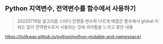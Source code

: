 ## Python 지역변수, 전역변수를 함수에서 사용하기

> 20220719일 알고리즘 스터디 진행중 변수와 다르게 배열은 함수에서 global 키워드 없이 전역변수로서 사용되는 것에 의아함을 느끼고 찾은 내용



https://livlikwav.github.io/python/python-mutable-and-namespace/


